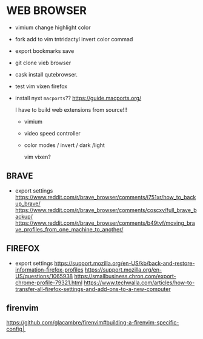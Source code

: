 # WEB BROWSER

- vimium change highlight color
- fork add to vim tntridactyl invert color commad

- export bookmarks save
- git clone vieb browser
- cask install qutebrowser.
- test vim vixen firefox
- install nyxt `macports`??
    https://guide.macports.org/

    I have to build web extensions from source!!!
    - vimium
    - video speed controller
    - color modes / invert / dark /light

        vim vixen?

## BRAVE

- export settings
    https://www.reddit.com/r/brave_browser/comments/i751xr/how_to_backup_brave/
    https://www.reddit.com/r/brave_browser/comments/coscxv/full_brave_backup/
    https://www.reddit.com/r/brave_browser/comments/b49tvf/moving_brave_profiles_from_one_machine_to_another/

## FIREFOX

- export settings 
    https://support.mozilla.org/en-US/kb/back-and-restore-information-firefox-profiles
    https://support.mozilla.org/en-US/questions/1065938
    https://smallbusiness.chron.com/export-chrome-profile-79321.html
    https://www.techwalla.com/articles/how-to-transfer-all-firefox-settings-and-add-ons-to-a-new-computer


## firenvim

https://github.com/glacambre/firenvim#building-a-firenvim-specific-config│
